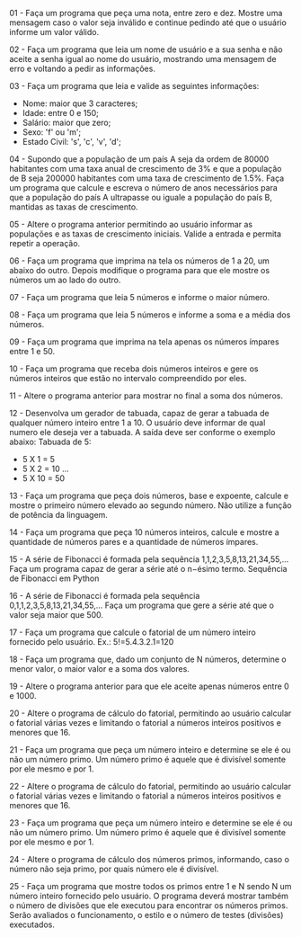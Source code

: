 01 - Faça um programa que peça uma nota, entre zero e dez. Mostre uma mensagem caso o valor seja inválido e continue pedindo até que o usuário informe um valor válido.

02 - Faça um programa que leia um nome de usuário e a sua senha e não aceite a senha igual ao nome do usuário, mostrando uma mensagem de erro e voltando a pedir as informações.

03 - Faça um programa que leia e valide as seguintes informações:
* Nome: maior que 3 caracteres;
* Idade: entre 0 e 150;
* Salário: maior que zero;
* Sexo: 'f' ou 'm';
* Estado Civil: 's', 'c', 'v', 'd';

04 - Supondo que a população de um país A seja da ordem de 80000 habitantes com uma taxa anual de crescimento de 3% e que a população de B seja 200000 habitantes com uma taxa de
crescimento de 1.5%. Faça um programa que calcule e escreva o número de anos necessários para que a população do país A ultrapasse ou iguale a população do país B, mantidas as 
taxas de crescimento.

05 - Altere o programa anterior permitindo ao usuário informar as populações e as taxas de crescimento iniciais. Valide a entrada e permita repetir a operação.

06 - Faça um programa que imprima na tela os números de 1 a 20, um abaixo do outro. Depois modifique o programa para que ele mostre os números um ao lado do outro.

07 - Faça um programa que leia 5 números e informe o maior número.

08 - Faça um programa que leia 5 números e informe a soma e a média dos números.

09 - Faça um programa que imprima na tela apenas os números ímpares entre 1 e 50.

10 - Faça um programa que receba dois números inteiros e gere os números inteiros que estão no intervalo compreendido por eles.

11 - Altere o programa anterior para mostrar no final a soma dos números.

12 - Desenvolva um gerador de tabuada, capaz de gerar a tabuada de qualquer número inteiro entre 1 a 10. O usuário deve informar de qual numero ele deseja ver a tabuada. A saída deve ser conforme o exemplo abaixo:
Tabuada de 5:
* 5 X 1 = 5
* 5 X 2 = 10
  ...
* 5 X 10 = 50

13 - Faça um programa que peça dois números, base e expoente, calcule e mostre o primeiro número elevado ao segundo número. Não utilize a função de potência da linguagem.

14 - Faça um programa que peça 10 números inteiros, calcule e mostre a quantidade de números pares e a quantidade de números ímpares.

15 - A série de Fibonacci é formada pela sequência 1,1,2,3,5,8,13,21,34,55,... Faça um programa capaz de gerar a série até o n−ésimo termo.
Sequência de Fibonacci em Python

16 - A série de Fibonacci é formada pela sequência 0,1,1,2,3,5,8,13,21,34,55,... Faça um programa que gere a série até que o valor seja maior que 500.

17 - Faça um programa que calcule o fatorial de um número inteiro fornecido pelo usuário. Ex.: 5!=5.4.3.2.1=120

18 - Faça um programa que, dado um conjunto de N números, determine o menor valor, o maior valor e a soma dos valores.

19 - Altere o programa anterior para que ele aceite apenas números entre 0 e 1000.

20 - Altere o programa de cálculo do fatorial, permitindo ao usuário calcular o fatorial várias vezes e limitando o fatorial a números inteiros positivos e menores que 16.

21 - Faça um programa que peça um número inteiro e determine se ele é ou não um número primo. Um número primo é aquele que é divisível somente por ele mesmo e por 1.

22 - Altere o programa de cálculo do fatorial, permitindo ao usuário calcular o fatorial várias vezes e limitando o fatorial a números inteiros positivos e menores que 16.

23 - Faça um programa que peça um número inteiro e determine se ele é ou não um número primo. Um número primo é aquele que é divisível somente por ele mesmo e por 1.

24 - Altere o programa de cálculo dos números primos, informando, caso o número não seja primo, por quais número ele é divisível.

25 - Faça um programa que mostre todos os primos entre 1 e N sendo N um número inteiro fornecido pelo usuário. O programa deverá mostrar também o número de divisões que ele executou para encontrar os números primos. Serão avaliados o funcionamento, o estilo e o número de testes (divisões) executados.
